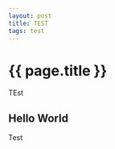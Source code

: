 ```yaml
---
layout: post
title: TEST
tags: test
---
```


{{ page.title }}
================

TEst

Hello World
-----

Test
